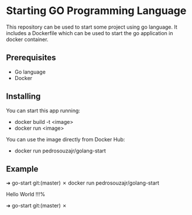 # Starting GO Programming Language

This repository can be used to start some project using
go language. It includes a Dockerfile which can be used
to start the go application in docker container.

## Prerequisites

  - Go language
  - Docker

## Installing

You can start this app running:

 - docker build -t \<image\>
 - docker run \<image\>

You can use the image directly from Docker Hub:

 - docker run pedrosouzajr/golang-start

## Example

➜  go-start git:(master) ✗ docker run pedrosouzajr/golang-start

Hello World !!!%

➜  go-start git:(master) ✗

